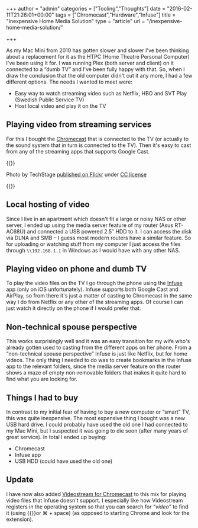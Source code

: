 +++
author = "admin"
categories = ["Tooling","Thoughts"]
date = "2016-02-11T21:26:01+00:00"
tags = ["Chromecast","Hardware","Infuse"]
title = "Inexpensive Home Media Solution"
type = "article"
url = "/inexpensive-home-media-solution/"

+++

As my Mac Mini from 2010 has gotten slower and slower I've been thinking about a replacement for it as the HTPC (Home Theatre Personal Computer) I've been using it for. I was running Plex (both server and client) on it connected to a &#8220;dumb TV&#8221; and I've been fully happy with that. So, when I draw the conclusion that the old computer didn't cut it any more, I had a few different options. The needs I wanted to meet were:

  * Easy way to watch streaming video such as Netflix, HBO and SVT Play (Swedish Public Service TV)
  * Host local video and play it on the TV

## Playing video from streaming services

For this I bought the [Chromecast][1] that is connected to the TV (or actually to the sound system that in turn is connected to the TV). Then it's easy to cast from any of the streaming apps that supports Google Cast.

{{<post-image image="21867299155_84354a3d5e_k-1024x683.jpg" alt="Chromecast">}}
<p>Photo by TechStage <a href="https://www.flickr.com/photos/bestboyzde/21867299155/in/photostream/">published on Flickr</a> under <a href="https://creativecommons.org/licenses/by-nd/2.0/">CC license</a></p> 
{{</post-image>}}

## Local hosting of video

Since I live in an apartment which doesn't fit a large or noisy NAS or other server, I ended up using the media server feature of my router (Asus RT-AC68U) and connected a USB powered 2.5&#8243; HDD to it. I can access the disk via DLNA and SMB &#8211; I guess most modern routers have a similar feature. So for uploading or watching stuff from my computer I just access the files through `\\192.168.1.1` in Windows as I would have with any other NAS.

## Playing video on phone and dumb TV

To play the video files on the TV I go through the phone using the [Infuse][4] app (only on iOS unfortunately). Infuse supports both Google Cast and AirPlay, so from there it's just a matter of casting to Chromecast in the same way I do from Netflix or any other of the streaming apps. Of course I can just watch it directly on the phone if I would prefer that.

## Non-technical spouse perspective

This works surprisingly well and it was an easy transition for my wife who's already gotten used to casting from the different apps on her phone. From a &#8220;non-technical spouse perspective&#8221; Infuse is just like Netflix, but for home videos. The only thing I needed to do was to create bookmarks in the Infuse app to the relevant folders, since the media server feature on the router shows a maze of empty non-removable folders that makes it quite hard to find what you are looking for.

## Things I had to buy

In contrast to my initial fear of having to buy a new computer or &#8220;smart&#8221; TV, this was quite inexpensive. The most expensive thing I bought was a new USB hard drive. I could probably have used the old one I had connected to my Mac Mini, but I suspected it was going to die soon (after many years of great service). In total I ended up buying:

* Chromecast
* Infuse app
* USB HDD (could have used the old one)

## Update

I have now also added [Videostream for Chromecast][5] to this mix for playing video files that Infuse doesn't support. I especially like how Videostream registers in the operating system so that you can search for _&#8220;video&#8221;_ to find it (using {{<icon-windows />}}or ⌘ + space) (as opposed to starting Chrome and look for the extension).

 [1]: https://www.google.com/chrome/devices/chromecast/
 [2]: https://www.flickr.com/photos/bestboyzde/21867299155/in/photostream/
 [3]: https://creativecommons.org/licenses/by-nd/2.0/
 [4]: http://firecore.com/infuse
 [5]: http://getvideostream.com